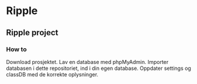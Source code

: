 # Ripple
## Ripple project

### How to
Download prosjektet.
Lav en database med phpMyAdmin.
Importer databasen i dette repositoriet, ind i din egen database. 
Oppdater settings og classDB med de korrekte oplysninger.
